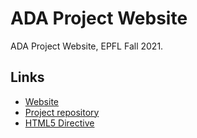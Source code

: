 # ADA Project Website

ADA Project Website, EPFL Fall 2021.

## Links

- [Website](https://quentin18.github.io/newspapers/)
- [Project repository](https://github.com/epfl-ada/ada-2021-project-t-ada)
- [HTML5 Directive](https://html5up.net/directive)
